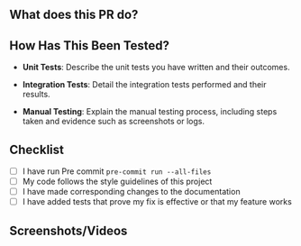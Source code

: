 ## What does this PR do?
<!-- Provide a clear and concise description of the changes -->
<!--Example: This PR adds a new endpoint to the API that allows users to retrieve their order history. It includes the necessary changes to the controller, service, and repository layers, as well as updates to the API documentation. -->

## How Has This Been Tested?
<!-- Please describe the tests you ran to verify your changes and how you tested them. Include any relevant details and evidence. -->
- **Unit Tests**: Describe the unit tests you have written and their outcomes.
  <!-- Example: Added unit tests for the new order history endpoint. All tests passed successfully. -->

- **Integration Tests**: Detail the integration tests performed and their results.
  <!-- Example: Performed integration tests with the payment service to ensure end-to-end functionality. All tests passed. -->

- **Manual Testing**: Explain the manual testing process, including steps taken and evidence such as screenshots or logs.
  <!-- Example: Manually tested the new endpoint using Postman. Verified that the correct order history is returned for different users. Attached screenshots of the Postman results. -->

## Checklist
- [ ] I have run Pre commit `pre-commit run --all-files`
- [ ] My code follows the style guidelines of this project
- [ ] I have made corresponding changes to the documentation
- [ ] I have added tests that prove my fix is effective or that my feature works

## Screenshots/Videos
<!-- If applicable, add screenshots or videos to help explain your changes -->